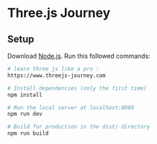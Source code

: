 # Three.js Journey

## Setup
Download [Node.js](https://nodejs.org/en/download/).
Run this followed commands:

``` bash
# learn three js like a pro :
https://www.threejs-journey.com

# Install dependencies (only the first time)
npm install

# Run the local server at localhost:8080
npm run dev

# Build for production in the dist/ directory
npm run build
```
